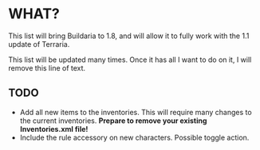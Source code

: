 ﻿# WHAT?

This list will bring Buildaria to 1.8, and will allow it to fully work with the 1.1 update of Terraria.

This list will be updated many times. Once it has all I want to do on it, I will remove this line of text.

## TODO

* Add all new items to the inventories. This will require many changes to the current inventories. **Prepare to remove your existing Inventories.xml file!**
* Include the rule accessory on new characters. Possible toggle action.